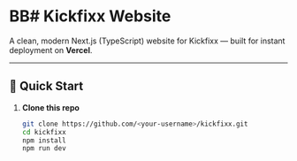 # BB# Kickfixx Website

A clean, modern Next.js (TypeScript) website for Kickfixx — built for instant deployment on **Vercel**.

---

## 🚀 Quick Start

1. **Clone this repo**
   ```bash
   git clone https://github.com/<your-username>/kickfixx.git
   cd kickfixx
   npm install
   npm run dev
